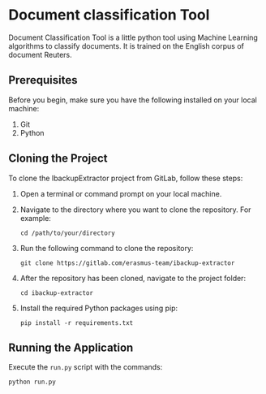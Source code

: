 # Document classification Tool
Document Classification Tool is a little python tool using Machine Learning algorithms to classify documents. It is trained on the English corpus of document Reuters.

## Prerequisites

Before you begin, make sure you have the following installed on your local machine:

1. Git
2. Python

## Cloning the Project

To clone the IbackupExtractor project from GitLab, follow these steps:

1. Open a terminal or command prompt on your local machine.

2. Navigate to the directory where you want to clone the repository. For example:

   ```
   cd /path/to/your/directory
   ```

3. Run the following command to clone the repository:

   ```
   git clone https://gitlab.com/erasmus-team/ibackup-extractor
   ```

4. After the repository has been cloned, navigate to the project folder:

   ```
   cd ibackup-extractor
   ```

5. Install the required Python packages using pip:

   ```
   pip install -r requirements.txt
   ```

## Running the Application
Execute the `run.py` script with the commands:

   ```
   python run.py
   ```

